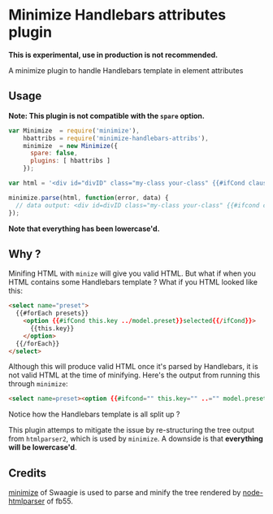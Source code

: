 # Minimize Handlebars attributes plugin

**This is experimental, use in production is not recommended.**

A minimize plugin to handle Handlebars template in element attributes

## Usage
**Note: This plugin is not compatible with the `spare` option.**

```js
var Minimize  = require('minimize'),
    hbattribs = require('minimize-handlebars-attribs'),
    minimize  = new Minimize({
      spare: false,
      plugins: [ hbattribs ]
    });

var html = '<div id="divID" class="my-class your-class" {{#ifCond clause ../../isTrue}}selected{{/ifCond}}>A div</div>';

minimize.parse(html, function(error, data) {
  // data output: <div id=divID class="my-class your-class" {{#ifcond clause ../../istrue}}selected{{/ifcond}}>A div</div>
});
```

**Note that everything has been lowercase'd.**

## Why ?

Minifing HTML with `minize` will give you valid HTML. But what if when you HTML
contains some Handlebars template ? What if you HTML looked like this:

```html
<select name="preset">
  {{#forEach presets}}
    <option {{#ifCond this.key ../model.preset}}selected{{/ifCond}}>
      {{this.key}}
    </option>
  {{/forEach}}
</select>
```

Although this will produce valid HTML once it's parsed by Handlebars, it is not
valid HTML at the time of minifying. Here's the output from running this through
`minimize`:

```html
<select name=preset><option {{#ifcond="" this.key="" ..="" model.preset}}selected{{="" ifcond}}="">{{this.key}}</option></select>
```

Notice how the Handlebars template is all split up ?

This plugin attemps to mitigate the issue by re-structuring the tree output from
`htmlparser2`, which is used by `minimize`. A downside is that **everything will
be lowercase'd**.

## Credits
[minimize](https://github.com/Swaagie/minimize) of Swaagie is used to parse and minify the tree rendered by [node-htmlparser](https://github.com/fb55/htmlparser2) of fb55.
